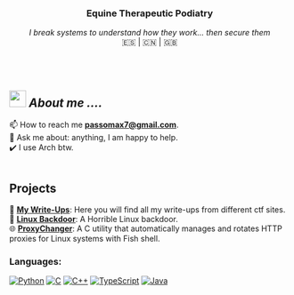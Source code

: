 
<h3 align="center">Equine Therapeutic Podiatry </h3>
<p align="center"></p>



<p align="center">
  <em>
I break systems to understand how they work... then secure them  <br></em> 
🇪🇸 | 🇨🇳 | 🇬🇧 
 <br>
 
</p>
<br><br>



## <img src="https://media2.giphy.com/media/QssGEmpkyEOhBCb7e1/giphy.gif?cid=ecf05e47a0n3gi1bfqntqmob8g9aid1oyj2wr3ds3mg700bl&rid=giphy.gif" width="30px"> ***About me ....***

📫 How to reach me **passomax7@gmail.com**.<br>
💬 Ask me about: anything, I am happy to help.<br>
✔️​ I use Arch btw.<br><br>
 

##  Projects
📜 [**My Write-Ups**](https://github.com/scriniariii/CTF-Write-Ups): Here you will find all my write-ups from different ctf sites.<br>
🐧 [**Linux Backdoor**](https://github.com/scriniariii/linux-backdoor): A Horrible Linux backdoor. <br>
🌐 [**ProxyChanger**](https://github.com/scriniariii/ProxyChanger): A C utility that automatically manages and rotates HTTP proxies for Linux systems with Fish shell.


<h3 align="left">Languages:</h3>

[![Python](https://img.shields.io/badge/Python-3776AB?logo=python&logoColor=fff)](#)
[![C](https://img.shields.io/badge/C-00599C?logo=c&logoColor=white)](#)
[![C++](https://img.shields.io/badge/C++-%2300599C.svg?logo=c%2B%2B&logoColor=white)](#) 
[![TypeScript](https://img.shields.io/badge/TypeScript-3178C6?logo=typescript&logoColor=fff)](#)
[![Java](https://img.shields.io/badge/Java-%23ED8B00.svg?logo=openjdk&logoColor=white)](#)

